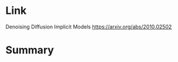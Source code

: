 Link
===============
<p>

Denoising Diffusion Implicit Models
https://arxiv.org/abs/2010.02502

</p>

Summary
===============
